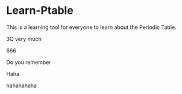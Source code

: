 # Learn-Ptable
This is a learning tool for everyone to learn about the Periodic Table.

3Q very much

666

Do you remember

Haha

hahahahaha